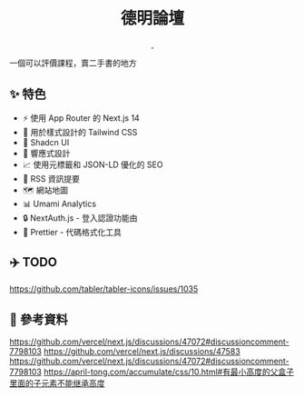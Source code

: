 <p align="center">
  <img alt="" src="https://i.imgur.com/2o8mv3L.png">
</p>

<h1 align="center">
  德明論壇
</h1>

<p align="center">
  <a aria-label="Framework" href="https://nextjs.org">
    <img alt="" src="https://img.shields.io/badge/Next.js-000000.svg?style=for-the-badge&logo=Next.js&labelColor=000">
  </a>
  <img alt="" src="https://img.shields.io/github/languages/top/sao-coding/takming-forum-web?style=for-the-badge&labelColor=000
  ">
</p>

一個可以評價課程，賣二手書的地方

## ✨ 特色

- ⚡️ 使用 App Router 的 Next.js 14
- 🎨 用於樣式設計的 Tailwind CSS
- 🌈 Shadcn UI
- 📱 響應式設計
- 📈 使用元標籤和 JSON-LD 優化的 SEO
- 📰 RSS 資訊提要
- 🗺 網站地圖
- 📊 Umami Analytics
- 🔒 NextAuth.js - 登入認證功能由
- 💄 Prettier - 代碼格式化工具

## ✈️ TODO

https://github.com/tabler/tabler-icons/issues/1035

## 📝 參考資料

https://github.com/vercel/next.js/discussions/47072#discussioncomment-7798103
https://github.com/vercel/next.js/discussions/47583
https://github.com/vercel/next.js/discussions/47072#discussioncomment-7798103
https://april-tong.com/accumulate/css/10.html#有最小高度的父盒子里面的子元素不能继承高度

